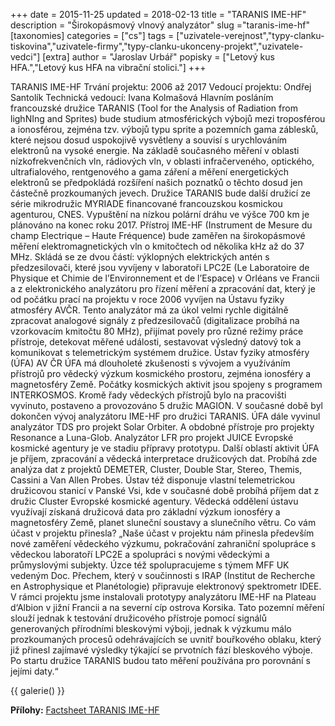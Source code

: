 +++
date = 2015-11-25
updated = 2018-02-13
title = "TARANIS IME-HF"
description = "Širokopásmový vlnový analyzátor"
slug ="taranis-ime-hf"
[taxonomies]
categories = ["cs"]
tags = ["uzivatele-verejnost","typy-clanku-tiskovina","uzivatele-firmy","typy-clanku-ukonceny-projekt","uzivatele-vedci"]
[extra]
author = "Jaroslav Urbář"
popisky = ["Letový kus HFA.","Letový kus HFA na vibrační stolici."]
+++

TARANIS IME-HF Trvání projektu: 2006 až 2017 Vedoucí projektu: Ondřej Santolík Technická vedoucí: Ivana Kolmašová Hlavním posláním francouzské družice TARANIS (Tool for the Analysis of Radiation from lighNIng and Sprites) bude studium atmosférických výbojů mezi troposférou a ionosférou, zejména tzv. výbojů typu sprite a pozemních gama záblesků, které nejsou dosud uspokojivě vysvětleny a souvisí s urychlováním elektronů na vysoké energie. Na základě současného měření v oblasti nízkofrekvenčních vln, rádiových vln, v oblasti infračerveného, optického, ultrafialového, rentgenového a gama záření a měření energetických elektronů se předpokládá rozšíření našich poznatků o těchto dosud jen částečně prozkoumaných jevech. Družice TARANIS bude další družicí ze série mikrodružic MYRIADE financované francouzskou kosmickou agenturou, CNES. Vypuštění na nízkou polární dráhu ve výšce 700 km je plánováno na konec roku 2017. Přístroj IME-HF (Instrument de Mesure du champ Electrique – Haute Fréquence) bude zaměřen na širokopásmové měření elektromagnetických vln o kmitočtech od několika kHz až do 37 MHz. Skládá se ze dvou částí: výklopných elektrických antén s předzesilovači, které jsou vyvíjeny v laboratoři LPC2E (Le Laboratoire de Physique et Chimie de l’Environnement et de l’Espace) v Orléans ve Francii a z elektronického analyzátoru pro řízení měření a zpracování dat, který je od počátku prací na projektu v roce 2006 vyvíjen na Ústavu fyziky atmosféry AVČR. Tento analyzátor má za úkol velmi rychle digitálně zpracovat analogové signály z předzesilovačů (digitalizace probíhá na vzorkovacím kmitočtu 80 MHz), přijímat povely pro různé režimy práce přístroje, detekovat měřené události, sestavovat výsledný datový tok a komunikovat s telemetrickým systémem družice. Ústav fyziky atmosféry (ÚFA) AV ČR ÚFA má dlouholeté zkušenosti s vývojem a využíváním přístrojů pro vědecký výzkum kosmického prostoru, zejména ionosféry a magnetosféry Země. Počátky kosmických aktivit jsou spojeny s programem INTERKOSMOS. Kromě řady vědeckých přístrojů bylo na pracovišti vyvinuto, postaveno a provozováno 5 družic MAGION. V současné době byl dokončen vývoj analyzátoru IME-HF pro družici TARANIS. ÚFA dále vyvinul analyzátor TDS pro projekt Solar Orbiter. A obdobné přístroje pro projekty Resonance a Luna-Glob. Analyzátor LFR pro projekt JUICE Evropské kosmické agentury je ve stadiu přípravy prototypu. Další oblastí aktivit ÚFA je příjem, zpracování a vědecká interpretace družicových dat. Probíhá zde analýza dat z projektů DEMETER, Cluster, Double Star, Stereo, Themis, Cassini a Van Allen Probes. Ústav též disponuje vlastní telemetrickou družicovou stanicí v Panské Vsi, kde v současné době probíhá příjem dat z družic Cluster Evropské kosmické agentury. Vědecká oddělení ústavu využívají získaná družicová data pro základní výzkum ionosféry a magnetosféry Země, planet sluneční soustavy a slunečního větru. Co vám účast v projektu přinesla? „Naše účast v projektu nám přinesla především nové zaměření vědeckého výzkumu, pokračování zahraniční spolupráce s vědeckou laboratoří LPC2E a spolupráci s novými vědeckými a průmyslovými subjekty. Úzce též spolupracujeme s týmem MFF UK vedeným Doc. Přechem, který v součinnosti s IRAP (Institut de Recherche en Astrophysique et Planétologie) připravuje elektronový spektrometr IDEE. V rámci projektu jsme instalovali prototypy analyzátoru IME-HF na Plateau d‘Albion v jižní Francii a na severní cíp ostrova Korsika. Tato pozemní měření slouží jednak k testování družicového přístroje pomocí signálů generovaných přírodními bleskovými výboji, jednak k výzkumu málo prozkoumaných procesů odehrávajících se uvnitř bouřkového oblaku, který již přinesl zajímavé výsledky týkající se prvotních fází bleskového výboje. Po startu družice TARANIS budou tato měření používána pro porovnání s jejími daty.“

{{ galerie() }}

**Přílohy:**
[Factsheet TARANIS IME-HF]

[Factsheet TARANIS IME-HF]: cso_factsheet_taranis_ime_hf-web.pdf
